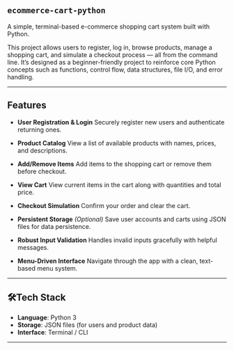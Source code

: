 
## `ecommerce-cart-python`

A simple, terminal-based e-commerce shopping cart system built with Python.

This project allows users to register, log in, browse products, manage a shopping cart, and simulate a checkout process — all from the command line. It’s designed as a beginner-friendly project to reinforce core Python concepts such as functions, control flow, data structures, file I/O, and error handling.

---

## Features

* **User Registration & Login**
  Securely register new users and authenticate returning ones.

* **Product Catalog**
  View a list of available products with names, prices, and descriptions.

* **Add/Remove Items**
  Add items to the shopping cart or remove them before checkout.

* **View Cart**
  View current items in the cart along with quantities and total price.

* **Checkout Simulation**
  Confirm your order and clear the cart.

* **Persistent Storage** *(Optional)*
  Save user accounts and carts using JSON files for data persistence.

* **Robust Input Validation**
  Handles invalid inputs gracefully with helpful messages.

* **Menu-Driven Interface**
  Navigate through the app with a clean, text-based menu system.

---

## 🛠Tech Stack

* **Language**: Python 3
* **Storage**: JSON files (for users and product data)
* **Interface**: Terminal / CLI

---

